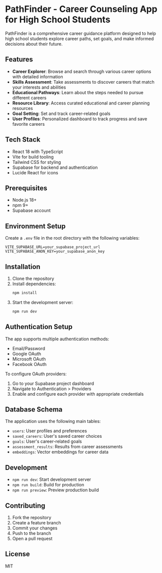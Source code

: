# PathFinder - Career Counseling App for High School Students

PathFinder is a comprehensive career guidance platform designed to help high school students explore career paths, set goals, and make informed decisions about their future.

## Features

- **Career Explorer**: Browse and search through various career options with detailed information
- **Skills Assessment**: Take assessments to discover careers that match your interests and abilities
- **Educational Pathways**: Learn about the steps needed to pursue different careers
- **Resource Library**: Access curated educational and career planning resources
- **Goal Setting**: Set and track career-related goals
- **User Profiles**: Personalized dashboard to track progress and save favorite careers

## Tech Stack

- React 18 with TypeScript
- Vite for build tooling
- Tailwind CSS for styling
- Supabase for backend and authentication
- Lucide React for icons

## Prerequisites

- Node.js 18+
- npm 9+
- Supabase account

## Environment Setup

Create a `.env` file in the root directory with the following variables:

```env
VITE_SUPABASE_URL=your_supabase_project_url
VITE_SUPABASE_ANON_KEY=your_supabase_anon_key
```

## Installation

1. Clone the repository
2. Install dependencies:
   ```bash
   npm install
   ```
3. Start the development server:
   ```bash
   npm run dev
   ```

## Authentication Setup

The app supports multiple authentication methods:
- Email/Password
- Google OAuth
- Microsoft OAuth
- Facebook OAuth

To configure OAuth providers:

1. Go to your Supabase project dashboard
2. Navigate to Authentication > Providers
3. Enable and configure each provider with appropriate credentials

## Database Schema

The application uses the following main tables:

- `users`: User profiles and preferences
- `saved_careers`: User's saved career choices
- `goals`: User's career-related goals
- `assessment_results`: Results from career assessments
- `embeddings`: Vector embeddings for career data

## Development

- `npm run dev`: Start development server
- `npm run build`: Build for production
- `npm run preview`: Preview production build

## Contributing

1. Fork the repository
2. Create a feature branch
3. Commit your changes
4. Push to the branch
5. Open a pull request

## License

MIT